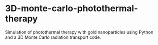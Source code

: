 # 3D-monte-carlo-photothermal-therapy
Simulation of photothermal therapy with gold nanoparticles using Python and a 3D Monte Carlo radiation transport code.
